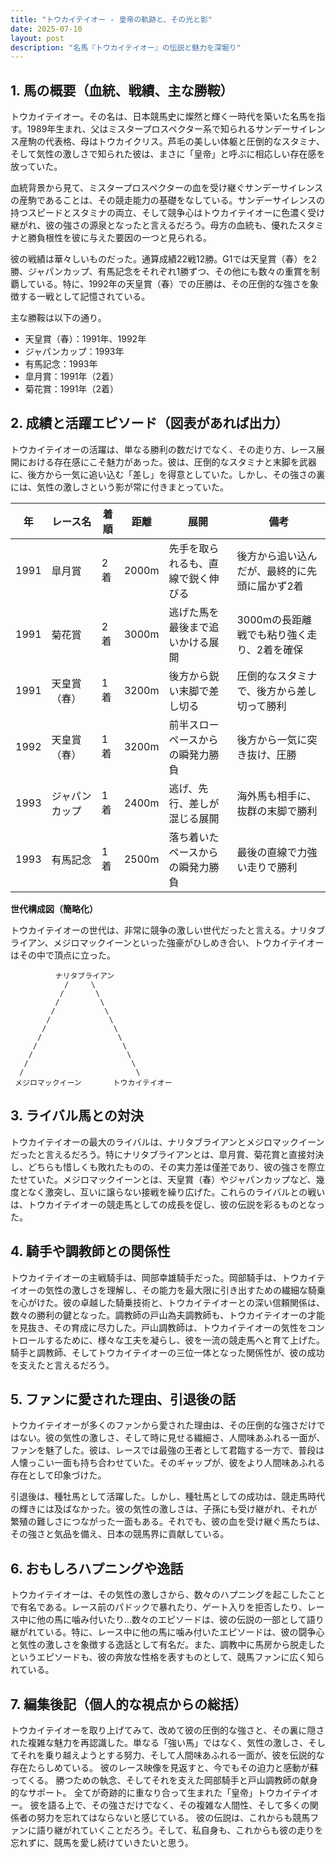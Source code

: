 ```yaml
---
title: "トウカイテイオー - 皇帝の軌跡と、その光と影"
date: 2025-07-10
layout: post
description: "名馬『トウカイテイオー』の伝説と魅力を深堀り"
---
```


## 1. 馬の概要（血統、戦績、主な勝鞍）

トウカイテイオー。その名は、日本競馬史に燦然と輝く一時代を築いた名馬を指す。1989年生まれ、父はミスタープロスペクター系で知られるサンデーサイレンス産駒の代表格、母はトウカイクリス。芦毛の美しい体躯と圧倒的なスタミナ、そして気性の激しさで知られた彼は、まさに「皇帝」と呼ぶに相応しい存在感を放っていた。

血統背景から見て、ミスタープロスペクターの血を受け継ぐサンデーサイレンスの産駒であることは、その競走能力の基礎をなしている。サンデーサイレンスの持つスピードとスタミナの両立、そして競争心はトウカイテイオーに色濃く受け継がれ、彼の強さの源泉となったと言えるだろう。母方の血統も、優れたスタミナと勝負根性を彼に与えた要因の一つと見られる。

彼の戦績は華々しいものだった。通算成績22戦12勝。G1では天皇賞（春）を2勝、ジャパンカップ、有馬記念をそれぞれ1勝ずつ、その他にも数々の重賞を制覇している。特に、1992年の天皇賞（春）での圧勝は、その圧倒的な強さを象徴する一戦として記憶されている。

主な勝鞍は以下の通り。

* 天皇賞（春）：1991年、1992年
* ジャパンカップ：1993年
* 有馬記念：1993年
* 皐月賞：1991年（2着）
* 菊花賞：1991年（2着）


## 2. 成績と活躍エピソード（図表があれば出力）

トウカイテイオーの活躍は、単なる勝利の数だけでなく、その走り方、レース展開における存在感にこそ魅力があった。彼は、圧倒的なスタミナと末脚を武器に、後方から一気に追い込む「差し」を得意としていた。しかし、その強さの裏には、気性の激しさという影が常に付きまとっていた。

| 年 | レース名          | 着順 | 距離 | 展開                               | 備考                                           |
|---|-------------------|-----|------|------------------------------------|------------------------------------------------|
| 1991 | 皐月賞            | 2着  | 2000m| 先手を取られるも、直線で鋭く伸びる | 後方から追い込んだが、最終的に先頭に届かず2着     |
| 1991 | 菊花賞            | 2着  | 3000m| 逃げた馬を最後まで追いかける展開     | 3000mの長距離戦でも粘り強く走り、2着を確保          |
| 1991 | 天皇賞（春）        | 1着  | 3200m| 後方から鋭い末脚で差し切る         | 圧倒的なスタミナで、後方から差し切って勝利         |
| 1992 | 天皇賞（春）        | 1着  | 3200m| 前半スローペースからの瞬発力勝負     | 後方から一気に突き抜け、圧勝                       |
| 1993 | ジャパンカップ      | 1着  | 2400m| 逃げ、先行、差しが混じる展開       | 海外馬も相手に、抜群の末脚で勝利                     |
| 1993 | 有馬記念          | 1着  | 2500m| 落ち着いたペースからの瞬発力勝負     | 最後の直線で力強い走りで勝利                     |


**世代構成図（簡略化）**

トウカイテイオーの世代は、非常に競争の激しい世代だったと言える。ナリタブライアン、メジロマックイーンといった強豪がひしめき合い、トウカイテイオーはその中で頂点に立った。


```
          ナリタブライアン
            /     \
           /       \
          /         \
         /           \
        /             \
       /               \
      /                 \
     /                   \
    /                     \
   /                       \
  /                         \
 メジロマックイーン       トウカイテイオー
```


## 3. ライバル馬との対決

トウカイテイオーの最大のライバルは、ナリタブライアンとメジロマックイーンだったと言えるだろう。特にナリタブライアンとは、皐月賞、菊花賞と直接対決し、どちらも惜しくも敗れたものの、その実力差は僅差であり、彼の強さを際立たせていた。メジロマックイーンとは、天皇賞（春）やジャパンカップなど、幾度となく激突し、互いに譲らない接戦を繰り広げた。これらのライバルとの戦いは、トウカイテイオーの競走馬としての成長を促し、彼の伝説を彩るものとなった。


## 4. 騎手や調教師との関係性

トウカイテイオーの主戦騎手は、岡部幸雄騎手だった。岡部騎手は、トウカイテイオーの気性の激しさを理解し、その能力を最大限に引き出すための繊細な騎乗を心がけた。彼の卓越した騎乗技術と、トウカイテイオーとの深い信頼関係は、数々の勝利の鍵となった。調教師の戸山為夫調教師も、トウカイテイオーの才能を見抜き、その育成に尽力した。戸山調教師は、トウカイテイオーの気性をコントロールするために、様々な工夫を凝らし、彼を一流の競走馬へと育て上げた。騎手と調教師、そしてトウカイテイオーの三位一体となった関係性が、彼の成功を支えたと言えるだろう。


## 5. ファンに愛された理由、引退後の話

トウカイテイオーが多くのファンから愛された理由は、その圧倒的な強さだけではない。彼の気性の激しさ、そして時に見せる繊細さ、人間味あふれる一面が、ファンを魅了した。彼は、レースでは最強の王者として君臨する一方で、普段は人懐っこい一面も持ち合わせていた。そのギャップが、彼をより人間味あふれる存在として印象づけた。

引退後は、種牡馬として活躍した。しかし、種牡馬としての成功は、競走馬時代の輝きには及ばなかった。彼の気性の激しさは、子孫にも受け継がれ、それが繁殖の難しさにつながった一面もある。それでも、彼の血を受け継ぐ馬たちは、その強さと気品を備え、日本の競馬界に貢献している。


## 6. おもしろハプニングや逸話

トウカイテイオーは、その気性の激しさから、数々のハプニングを起こしたことで有名である。レース前のパドックで暴れたり、ゲート入りを拒否したり、レース中に他の馬に噛み付いたり…数々のエピソードは、彼の伝説の一部として語り継がれている。特に、レース中に他の馬に噛み付いたエピソードは、彼の闘争心と気性の激しさを象徴する逸話として有名だ。また、調教中に馬房から脱走したというエピソードも、彼の奔放な性格を表すものとして、競馬ファンに広く知られている。


## 7. 編集後記（個人的な視点からの総括）

トウカイテイオーを取り上げてみて、改めて彼の圧倒的な強さと、その裏に隠された複雑な魅力を再認識した。単なる「強い馬」ではなく、気性の激しさ、そしてそれを乗り越えようとする努力、そして人間味あふれる一面が、彼を伝説的な存在たらしめている。  彼のレース映像を見返すと、今でもその迫力と感動が蘇ってくる。  勝つための執念、そしてそれを支えた岡部騎手と戸山調教師の献身的なサポート。  全てが奇跡的に重なり合って生まれた「皇帝」トウカイテイオー。  彼を語る上で、その強さだけでなく、その複雑な人間性、そして多くの関係者の努力を忘れてはならないと感じている。  彼の伝説は、これからも競馬ファンに語り継がれていくことだろう。そして、私自身も、これからも彼の走りを忘れずに、競馬を愛し続けていきたいと思う。
